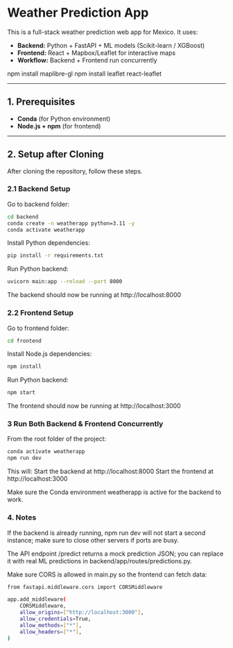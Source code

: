 # Weather Prediction App

This is a full-stack weather prediction web app for Mexico. It uses:

- **Backend:** Python + FastAPI + ML models (Scikit-learn / XGBoost)
- **Frontend:** React + Mapbox/Leaflet for interactive maps
- **Workflow:** Backend + Frontend run concurrently

npm install maplibre-gl
npm install leaflet react-leaflet

---

## 1. Prerequisites

- **Conda** (for Python environment)  
- **Node.js + npm** (for frontend)

---

## 2. Setup after Cloning

After cloning the repository, follow these steps.

### 2.1 Backend Setup
Go to backend folder:
```bash
cd backend
conda create -n weatherapp python=3.11 -y
conda activate weatherapp
```

Install Python dependencies:
```bash
pip install -r requirements.txt
```

Run Python backend:
```bash
uvicorn main:app --reload --port 8000
```

The backend should now be running at http://localhost:8000

### 2.2 Frontend Setup
Go to frontend folder:
```bash
cd frontend
```

Install Node.js dependencies:
```bash
npm install
```

Run Python backend:
```bash
npm start
```
The frontend should now be running at http://localhost:3000

### 3 Run Both Backend & Frontend Concurrently
From the root folder of the project:

```bash
conda activate weatherapp
npm run dev
```

This will:
Start the backend at http://localhost:8000
Start the frontend at http://localhost:3000

Make sure the Conda environment weatherapp is active for the backend to work.

### 4. Notes
If the backend is already running, npm run dev will not start a second instance; make sure to close other servers if ports are busy.

The API endpoint /predict returns a mock prediction JSON; you can replace it with real ML predictions in backend/app/routes/predictions.py.

Make sure CORS is allowed in main.py so the frontend can fetch data:

```bash
from fastapi.middleware.cors import CORSMiddleware

app.add_middleware(
    CORSMiddleware,
    allow_origins=["http://localhost:3000"],
    allow_credentials=True,
    allow_methods=["*"],
    allow_headers=["*"],
)
```
